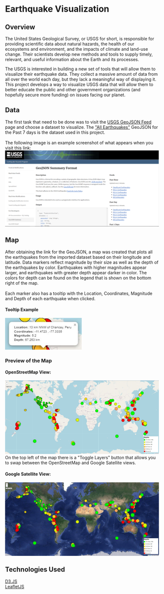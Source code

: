 # Earthquake Visualization
## Overview
The United States Geological Survey, or USGS for short, is responsible for providing scientific data about natural hazards, the health of our ecosystems and environment, and the impacts of climate and land-use change. Their scientists develop new methods and tools to supply timely, relevant, and useful information about the Earth and its processes.

The USGS is interested in building a new set of tools that will allow them to visualize their earthquake data. They collect a massive amount of data from all over the world each day, but they lack a meaningful way of displaying it. This project develops a way to visualize USGS data that will allow them to better educate the public and other government organizations (and hopefully secure more funding) on issues facing our planet.

## Data
The first task that need to be done was to visit the [USGS GeoJSON Feed](https://earthquake.usgs.gov/earthquakes/feed/v1.0/geojson.php) page and choose a dataset to visualize. The ["All Earthquakes"](https://earthquake.usgs.gov/earthquakes/feed/v1.0/summary/all_week.geojson) GeoJSON for the Past 7 days is the dataset used in this project. </br> 
</br>
The following image is an example screenshot of what appears when you visit this link:
![Data](Images/3-Data.png) 

## Map
After obtaining the link for the GeoJSON, a map was created that plots all the earthquakes from the imported dataset based on their longitude and latitude. Data markers reflect magnitude by their size as well as the depth of the earthquakes by color. Earthquakes with higher magnitudes appear larger, and earthquakes with greater depth appear darker in color. The colors for depth can be found on the legend that is shown on the bottom right of the map. </br>
</br>
Each marker also has a tooltip with the Location, Coordinates, Magnitude and Depth of each earthquake when clicked. </br>
#### Tooltip Example
![tooltip](Images/5-Tooltips.JPG)

### Preview of the Map
#### OpenStreetMap View:
![osmMap](Images/1-osmMap.JPG)
On the top left of the map there is a "Toggle Layers" button that allows you to swap between the OpenStreetMap and Google Satellite views. </br>
#### Google Satellite View:
![satelliteMap](Images/2-satelliteMap.JPG)

## Technologies Used
[D3.JS](https://d3js.org/) </br>
[LeafletJS](https://leafletjs.com/)

